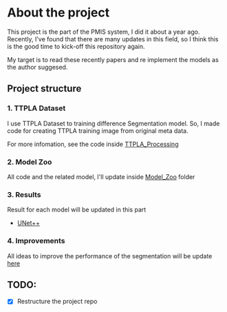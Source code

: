 # About the project

This project is the part of the PMIS system, I did it about a year ago. Recently, I've found that there are many updates in this field, so I think this is the good time to kick-off this repository again.

My target is to read these recently papers and re implement the models as the author suggesed.

## Project structure

### 1. TTPLA Dataset

I use TTPLA Dataset to training difference Segmentation model. So, I made code for creating TTPLA training image from original meta data. 

For more infomation, see the code inside [TTPLA_Processing](./TTPLA_Processing/)

### 2. Model Zoo 

All code and the related model, I'll update inside [Model_Zoo](./Model_Zoo/) folder

### 3. Results

Result for each model will be updated in this part

* [UNet++](./docs/md/unet_plus_plus_experiment.md)


### 4. Improvements

All ideas to improve the performance of the segmentation will be update [here](./docs/md/ways_to_improve.md)


## TODO: 
- [x] Restructure the project repo



